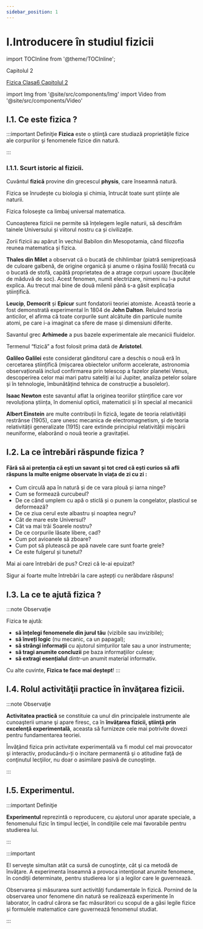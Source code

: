 ```yaml
---
sidebar_position: 1
---
```


# I.Introducere în studiul fizicii

import TOCInline from '@theme/TOCInline';

<TOCInline toc={toc} />

<Link to="docs/fizica/fizica-clasa6-capitolul2">Capitolul 2</Link>

<a href="/docs/fizica/clasa6/fizica-clasa6-capitolul2">Fizica Clasa6 Capitolul 2</a>

import Img from '@site/src/components/Img'
import Video from '@site/src/components/Video'


## I.1. Ce este fizica ?

:::important Definiţie
**Fizica** este o ştiinţă care studiază proprietăţile fizice ale corpurilor şi fenomenele fizice din natură.

:::



### I.1.1. Scurt istoric al fizicii.
Cuvântul **fizică** provine din grecescul **physis**, care înseamnă natură.
 
Fizica se înrudește cu biologia și chimia, întrucât toate sunt științe ale naturii.

Fizica folosește ca limbaj universal matematica. 

Cunoașterea fizicii ne permite să înțelegem legile naturii, să descifrăm tainele Universului și viitorul nostru ca și civilizație.

Zorii fizicii au apărut în vechiul Babilon din Mesopotamia, când filozofia reunea matematica și fizica.

**Thales din Milet** a observat că o bucată de chihlimbar (piatră semiprețioasă de culoare galbenă, de origine organică și anume o rășina fosilă) frecată cu o bucată de stofă, capătă proprietatea de a atrage corpuri ușoare (bucățele de măduvă de soc). Acest fenomen, numit electrizare, nimeni nu l-a putut explica. Au trecut mai bine de două milenii până s-a găsit explicația științifică. 

**Leucip**, **Democrit** și **Epicur** sunt fondatorii teoriei atomiste. Această teorie a fost demonstrată experimental în 1804 de **John Dalton**. Reluând teoria anticilor, el afirma că toate corpurile sunt alcătuite din particule numite atomi, pe care i-a imaginat ca sfere de mase și dimensiuni diferite.

Savantul grec **Arhimede** a pus bazele experimentale ale mecanicii fluidelor.

Termenul “fizică” a fost folosit prima dată de **Aristotel**.

**Galileo Galilei** este considerat gânditorul care a deschis o nouă eră în cercetarea științifică (mișcarea obiectelor uniform accelerate, astronomia observațională includ confirmarea prin telescop a fazelor planetei Venus, descoperirea celor mai mari patru sateliți ai lui Jupiter, analiza petelor solare și în tehnologie, îmbunătățind tehnica de construcție a busolelor).

**Isaac Newton** este savantul aflat la originea teoriilor științifice care vor revoluționa știința, în domeniul opticii, matematicii și în special al mecanicii

**Albert Einstein** are multe contribuții în fizică, legate de teoria relativității restrânse (1905), care unesc mecanica de electromagnetism, și de teoria relativității generalizate (1915) care extinde principiul relativității mișcării neuniforme, elaborând o nouă teorie a gravitației.


## I.2. La ce întrebări răspunde fizica ?

#### Fără să ai pretenția că ești un savant și tot cred că ești curios să afli răspuns la multe enigme observate în viața de zi cu zi :

- Cum circulă apa în natură și de ce vara plouă și iarna ninge? 
- Cum se formează curcubeul? 
- De ce când umplem cu apă o sticlă și o punem la congelator, plasticul se deformează?
- De ce ziua cerul este albastru și noaptea negru?
- Cât de mare este Universul? 
- Cât va mai trăi Soarele nostru? 
- De ce corpurile lăsate libere, cad?
- Cum pot avioanele să zboare?
- Cum pot să plutească pe apă navele care sunt foarte grele?
- Ce este fulgerul și tunetul? 


Mai ai oare întrebări de pus? Crezi că le-ai epuizat?

Sigur ai foarte multe întrebări la care aștepți cu nerăbdare răspuns!


## I.3. La ce te ajută fizica ?


:::note Observaţie

Fizica te ajută:
- **să înțelegi fenomenele din jurul tău** (vizibile sau invizibile);
- **să înveți logic** (nu mecanic, ca un papagal);
- **să strângi informații** cu ajutorul simțurilor tale sau a unor instrumente;
- **să tragi anumite concluzii** pe baza informaţiilor culese;
- **să extragi esențialul** dintr-un anumit material informativ.
 
Cu alte cuvinte, **Fizica te face mai deștept**!
:::



## I.4. Rolul activităţii practice în învăţarea fizicii.

:::note Observaţie

**Activitatea practică** se constituie ca unul din principalele instrumente ale cunoaşterii umane şi apare firesc, ca în **învăţarea fizicii, ştiinţă prin excelenţă experimentală**, aceasta să furnizeze cele mai potrivite dovezi pentru fundamentarea teoriei. 

Învăţând fizica prin activitate experimentală va fi modul cel mai provocator şi interactiv, producându-ți o incitare permanentă şi o atitudine faţă de conţinutul lecţiilor, nu doar o asimilare pasivă de cunoştinţe.

:::

## I.5. Experimentul.

:::important Definiţie

**Experimentul** reprezintă o reproducere, cu ajutorul unor aparate speciale, a fenomenului fizic în timpul lecţiei, în condiţiile cele mai favorabile pentru studierea lui. 

:::


:::important

El serveşte simultan atât ca sursă de cunoştinţe, cât şi ca metodă de învăţare. A experimenta înseamnă a provoca intenţionat anumite fenomene, în condiţii determinate, pentru studierea lor şi a legilor care le guvernează.

Observarea și măsurarea sunt activități fundamentale în fizică. Pornind de la observarea unor fenomene din natură se realizează experimente în laborator, în cadrul cărora se fac măsurători cu scopul de a găsi legile fizice și formulele matematice care guvernează fenomenul studiat.

:::



